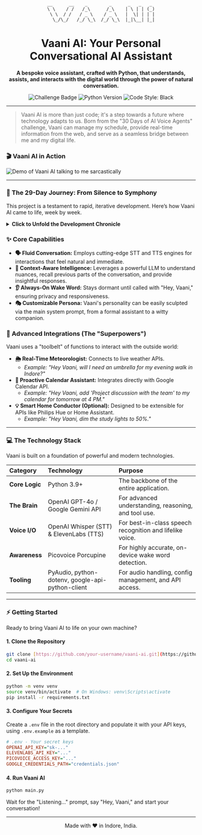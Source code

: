 <div align="center">

```
__      __    _        _      _   _   _ 
\ \    / /   /_\      /_\    | \ | | (_)
 \ \  / /   / _ \    / _ \   |  \| | | |
  \_/\_/   /_/ \_\  /_/ \_\  |_|\__| |_|
```

# Vaani AI: Your Personal Conversational AI Assistant

**A bespoke voice assistant, crafted with Python, that understands, assists, and interacts with the digital world through the power of natural conversation.**

</div>

<p align="center">
  <img src="https://img.shields.io/badge/Challenge-30_Days_of_AI-blueviolet" alt="Challenge Badge">
  <img src="https://img.shields.io/badge/Python-3.9+-blue?logo=python" alt="Python Version">
  <img src="https://img.shields.io/badge/code%20style-black-000000.svg" alt="Code Style: Black">
</p>

---

> Vaani AI is more than just code; it's a step towards a future where technology adapts to us. Born from the "30 Days of AI Voice Agents" challenge, Vaani can manage my schedule, provide real-time information from the web, and serve as a seamless bridge between me and my digital life.

### 🎬 Vaani AI in Action

![Demo of Vaani AI talking to me sarcastically](https://jumpshare.com/s/picaJ3xIgPuU2Q5ezlmn)

---

### 🚀 The 29-Day Journey: From Silence to Symphony

This project is a testament to rapid, iterative development. Here’s how Vaani AI came to life, week by week.

<details>
<summary><strong>Click to Unfold the Development Chronicle</strong></summary>

* **🌱 Week 1 (Days 1-7): The Spark of Life.** The initial focus was on the fundamentals: giving Vaani a voice and ears. We established the core audio pipeline, capturing microphone input and generating speech. The week culminated in a magical moment: the first successful, end-to-end conversation where Vaani listened to a sentence and spoke a response.

* **🧠 Week 2 (Days 8-15): The Dawn of Intelligence.** This week, we gave Vaani a mind. By integrating a state-of-the-art Large Language Model (LLM), Vaani transitioned from a simple script to a thinking entity. We meticulously crafted its system prompt to define its personality—helpful, concise, and professional—and implemented conversational memory to maintain context.

* **👂 Week 3 (Days 16-22): Achieving Awareness.** To make Vaani a true assistant, it needed to be present but unobtrusive. We integrated a low-resource wake word engine ("Hey, Vaani"), allowing it to listen passively. This week was a deep dive into optimization, relentlessly tuning the system to minimize latency for fluid, real-time interactions.

* **🛠️ Week 4 (Days 23-29): Granting Superpowers.** The final and most transformative week. We unlocked Vaani's ability to act in the real world through **Function Calling**. This powerful technique allows the LLM to request the execution of custom Python code, enabling Vaani to connect to external APIs and perform meaningful tasks. This is where Vaani learned to check the weather in Indore, manage my Google Calendar, and more.

</details>

### ✨ Core Capabilities

* **🗣️ Fluid Conversation:** Employs cutting-edge STT and TTS engines for interactions that feel natural and immediate.
* **🧠 Context-Aware Intelligence:** Leverages a powerful LLM to understand nuances, recall previous parts of the conversation, and provide insightful responses.
* **👂 Always-On Wake Word:** Stays dormant until called with "Hey, Vaani," ensuring privacy and responsiveness.
* **🎭 Customizable Persona:** Vaani's personality can be easily sculpted via the main system prompt, from a formal assistant to a witty companion.

### 🔧 Advanced Integrations (The "Superpowers")

Vaani uses a "toolbelt" of functions to interact with the outside world:

* **🌦️ Real-Time Meteorologist:** Connects to live weather APIs.
    * *Example: "Hey Vaani, will I need an umbrella for my evening walk in Indore?"*
* **📅 Proactive Calendar Assistant:** Integrates directly with Google Calendar API.
    * *Example: "Hey Vaani, add 'Project discussion with the team' to my calendar for tomorrow at 4 PM."*
* **💡 Smart Home Conductor (Optional):** Designed to be extensible for APIs like Philips Hue or Home Assistant.
    * *Example: "Hey Vaani, dim the study lights to 50%."*

---

### 💻 The Technology Stack

Vaani is built on a foundation of powerful and modern technologies.

| Category      | Technology                                    | Purpose                                                 |
| :------------ | :-------------------------------------------- | :------------------------------------------------------ |
| **Core Logic**| Python 3.9+                                   | The backbone of the entire application.                 |
| **The Brain** | OpenAI GPT-4o / Google Gemini API               | For advanced understanding, reasoning, and tool use.    |
| **Voice I/O** | OpenAI Whisper (STT) & ElevenLabs (TTS)       | For best-in-class speech recognition and lifelike voice.|
| **Awareness** | Picovoice Porcupine                           | For highly accurate, on-device wake word detection.     |
| **Tooling** | PyAudio, python-dotenv, google-api-python-client | For audio handling, config management, and API access.|

---

### ⚡ Getting Started

Ready to bring Vaani AI to life on your own machine?

#### **1. Clone the Repository**
```bash
git clone [https://github.com/your-username/vaani-ai.git](https://github.com/your-username/vaani-ai.git)
cd vaani-ai
```

#### **2. Set Up the Environment**
```bash
python -m venv venv
source venv/bin/activate  # On Windows: venv\Scripts\activate
pip install -r requirements.txt
```

#### **3. Configure Your Secrets**
Create a `.env` file in the root directory and populate it with your API keys, using `.env.example` as a template.
```ini
# .env - Your secret keys
OPENAI_API_KEY="sk-..."
ELEVENLABS_API_KEY="..."
PICOVOICE_ACCESS_KEY="..."
GOOGLE_CREDENTIALS_PATH="credentials.json"
```

#### **4. Run Vaani AI**
```bash
python main.py
```
Wait for the "Listening..." prompt, say "Hey, Vaani," and start your conversation!

---
<div align="center">
Made with ❤️ in Indore, India.
</div>

